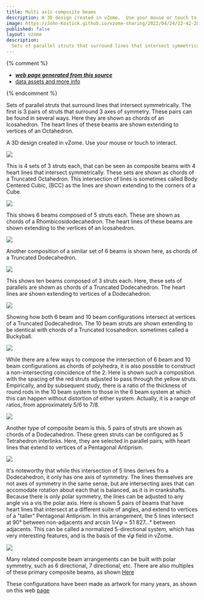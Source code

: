 ```yaml
---
title: Multi axis composite beams
description: A 3D design created in vZome.  Use your mouse or touch to interact.
image: https://John-Kostick.github.io/vzome-sharing/2022/04/24/12-42-28-Multi-axis-composite-beams/Multi-axis-composite-beams.png
published: false
layout: vzome
description:
  Sets of parallel struts that surround lines that intersect symmetrically.  
---
```


{% comment %}
 - [***web page generated from this source***](<https://John-Kostick.github.io/vzome-sharing/2022/04/24/Multi-axis-composite-beams-12-42-28.html>)
 - [data assets and more info](<https://github.com/John-Kostick/vzome-sharing/tree/main/2022/04/24/12-42-28-Multi-axis-composite-beams/>)
 
{% endcomment %}

  Sets of parallel struts that surround lines that intersect symmetrically. The first is 3 pairs of struts that surround 3 axes of symmetry.  These pairs can be found in several ways.  Here they are shown as chords of an Icosahedron.  The heart lines of these beams are shown extending to vertices of an Octahedron.

A 3D design created in vZome.  Use your mouse or touch to interact.

<vzome-viewer style="width: 100%; height: 100vh;"
       src="https://John-Kostick.github.io/vzome-sharing/2022/04/24/12-42-28-Multi-axis-composite-beams/Multi-axis-composite-beams.vZome" >
  <img src="https://John-Kostick.github.io/vzome-sharing/2022/04/24/12-42-28-Multi-axis-composite-beams/Multi-axis-composite-beams.png" />
</vzome-viewer>

This is 4 sets of 3 struts each, that can be seen as composite beams with 4 heart lines that intersect symmetrically.  These sets are shown as chords of a Truncated Octahedron. This intersection of lines is sometimes called Body Centered Cubic, (BCC) as the lines are shown extending to the corners of a Cube.

<vzome-viewer style="width: 100%; height: 100vh;"
      src="https://John-Kostick.github.io/vzome-sharing/2022/04/24/12-43-24-Tetraxis-as-ChordsvZome/Tetraxis-as-ChordsvZome.vZome" >
 <img src="https://John-Kostick.github.io/vzome-sharing/2022/04/24/12-43-24-Tetraxis-as-ChordsvZome/Tetraxis-as-ChordsvZome.png" />
</vzome-viewer>

This shows 6 beams composed of 5 struts each.  These are shown as chords of a Rhombicosidodecahedron.  The heart lines of these beams are shown extending to the vertices of an Icosahedron.  

<vzome-viewer style="width: 100%; height: 100vh;"
      src="https://John-Kostick.github.io/vzome-sharing/2022/04/24/12-44-25-Six-axis-as-chords/Six-axis-as-chords.vZome" >
 <img src="https://John-Kostick.github.io/vzome-sharing/2022/04/24/12-44-25-Six-axis-as-chords/Six-axis-as-chords.png" />
</vzome-viewer>

Another composition of a similar set of 6 beams is shown here, as chords of a Truncated Dodecahedron.  

<vzome-viewer style="width: 100%; height: 100vh;"
      src="https://John-Kostick.github.io/vzome-sharing/2022/04/24/12-50-52-6-axis-as-chords-2/6-axis-as-chords-2.vZome" >
 <img src="https://John-Kostick.github.io/vzome-sharing/2022/04/24/12-50-52-6-axis-as-chords-2/6-axis-as-chords-2.png" />
</vzome-viewer>

This shows ten beams composed of 3 struts each.  Here, these sets of parallels are shown as chords of a Truncated Dodecahedron.  The heart lines are shown extending to vertices of a Dodecahedron.  

<vzome-viewer style="width: 100%; height: 100vh;"
      src="https://John-Kostick.github.io/vzome-sharing/2022/04/24/12-49-33-10-axis-as-chords/10-axis-as-chords.vZome" >
 <img src="https://John-Kostick.github.io/vzome-sharing/2022/04/24/12-49-33-10-axis-as-chords/10-axis-as-chords.png" />
</vzome-viewer>

Showing how both 6 beam and 10 beam configurations intersect at vertices of a Truncated Dodecahedron.  The 10 beam struts are shown extending to be identical with chords of a Truncated Icosahedron. sometimes called a Buckyball.

<vzome-viewer style="width: 100%; height: 100vh;"
      src="https://John-Kostick.github.io/vzome-sharing/2022/04/24/12-53-34-16-axis-in-TD/16-axis-in-TD.vZome" >
 <img src="https://John-Kostick.github.io/vzome-sharing/2022/04/24/12-53-34-16-axis-in-TD/16-axis-in-TD.png" />
</vzome-viewer>

While there are a few ways to compose the intersection of 6 beam and 10 beam configurations as chords of polyhedra, it is also possible to construct a non-intersecting coincidence of the 2.  Here is shown such a composition with the spacing of the red struts adjusted to pass through the yellow struts.  Empirically, and by subsequent study, there is a ratio of the thickness of round rods
in the 10 beam system to those in the 6 beam system at which this can happen without distortion of either system.  Actually, it is a range of ratios, from approximately 5/6 to 7/8. 

<vzome-viewer style="width: 100%; height: 100vh;"
      src="https://John-Kostick.github.io/vzome-sharing/2022/04/24/12-54-33-16-axis-strutsvZome/16-axis-strutsvZome.vZome" >
 <img src="https://John-Kostick.github.io/vzome-sharing/2022/04/24/12-54-33-16-axis-strutsvZome/16-axis-strutsvZome.png" />
</vzome-viewer>

Another type of composite beam is this.  5 pairs of struts are shown as chords of a Dodecahedron.  These green struts can be configured as 5 Tetrahedron interlinks.  Here, they are selected in parallel pairs, with heart lines that extend to vertices of a Pentagonal Antiprism.  

<vzome-viewer style="width: 100%; height:100vh;"
      src="https://John-Kostick.github.io/vzome-sharing/2022/04/24/12-57-55-5-pair-as-chords/5-pair-as-chords.vZome" >
 <img src="https://John-Kostick.github.io/vzome-sharing/2022/04/24/12-57-55-5-pair-as-chords/5-pair-as-chords.png" />
</vzome-viewer>

It's noteworthy that while this intersection of 5 lines derives fro a Dodecahedron, it only has one axis of symmetry.  The lines themselves are not axes of symmetry in the same sense, but are intersecting axes that can accomodate rotation about each that is balanced, as it is in crankshafts.  Because there is only polar symmetry, the lines can be adjusted to any angle vis a vis the polar axis.  Here is shown 5 pairs of beams that have heart lines that intersect at a different suite of angles, and extend to vertices of a "taller" Pentagonal Antiprism.  In this arrangement, the 5 lines intersect at 90° between non-adjacents and arcsin 1/√𝜑 = 51 827...° between adjacents.  This can be called a normalized 5-directional system, which has very interesting features, and is the basis of the √𝜑 field in vZome.  

<vzome-viewer style="width: 100%; height: 100vh;"
      src="https://John-Kostick.github.io/vzome-sharing/2022/04/24/12-58-34-5-beams/5-beams.vZome" >
 <img src="https://John-Kostick.github.io/vzome-sharing/2022/04/24/12-58-34-5-beams/5-beams.png" />
</vzome-viewer>

Many related composite beam arrangements can be built with polar symmetry, such as 6 directional, 7 directional, etc.  There are also multiples of these primary composite beams, as shown [Here](https://john-kostick.github.io/vzome-sharing/2022/01/17/Cartesian-array-14-21-50.htm)

These configurations have been made as artwork for many years, as shown on this web [page](http://www.kosticks.com/star-photos.html)



